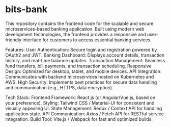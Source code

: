 # bits-bank
This repository contains the frontend code for the scalable and secure microservices-based banking application. Built using modern web development technologies, the frontend provides a responsive and user-friendly interface for customers to access essential banking services.

Features:
User Authentication: Secure login and registration powered by OAuth2 and JWT.
Banking Dashboard: Displays account details, transaction history, and real-time balance updates.
Transaction Management: Seamless fund transfers, bill payments, and transaction scheduling.
Responsive Design: Optimized for desktop, tablet, and mobile devices.
API Integration: Communicates with backend microservices hosted on Kubernetes and AWS.
High Security: Implements best practices for secure data handling and communication (e.g., HTTPS, data encryption).

Tech Stack:
Frontend Framework: React.js (or Angular/Vue.js, based on your preference).
Styling: Tailwind CSS / Material-UI for consistent and visually appealing UI.
State Management: Redux / Context API for handling application state.
API Communication: Axios / Fetch API for RESTful service integration.
Build Tool: Vite.js / Webpack for fast and optimized builds.
